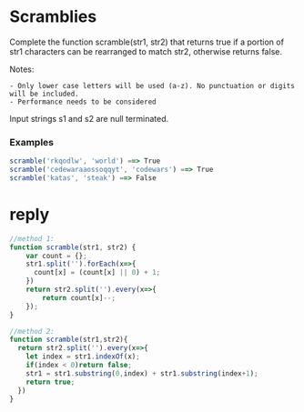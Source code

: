 # Scramblies

Complete the function scramble(str1, str2) that returns true if a portion of str1 characters can be rearranged to match str2, otherwise returns false.

Notes:
```
- Only lower case letters will be used (a-z). No punctuation or digits will be included.
- Performance needs to be considered
```
Input strings s1 and s2 are null terminated.

### Examples
```js
scramble('rkqodlw', 'world') ==> True
scramble('cedewaraaossoqqyt', 'codewars') ==> True
scramble('katas', 'steak') ==> False
```

# reply
```js
//method 1:
function scramble(str1, str2) {
    var count = {};
    str1.split('').forEach(x=>{
      count[x] = (count[x] || 0) + 1;
    })
    return str2.split('').every(x=>{
        return count[x]--;
    });
}

//method 2:
function scramble(str1,str2){
  return str2.split('').every(x=>{
    let index = str1.indexOf(x);
    if(index < 0)return false;
    str1 = str1.substring(0,index) + str1.substring(index+1);
    return true;
  })
}
```
